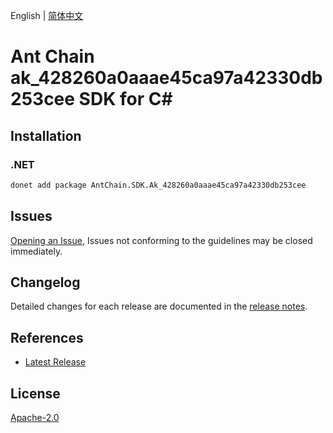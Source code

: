 English | [简体中文](README-CN.md)

# Ant Chain ak_428260a0aaae45ca97a42330db253cee SDK for C#

## Installation

### .NET

```bash
donet add package AntChain.SDK.Ak_428260a0aaae45ca97a42330db253cee
```

## Issues

[Opening an Issue](https://github.com/alipay/antchain-openapi-prod-sdk/issues/new), Issues not conforming to the guidelines may be closed immediately.

## Changelog

Detailed changes for each release are documented in the [release notes](./ChangeLog.md).

## References

* [Latest Release](https://github.com/alipay/antchain-openapi-prod-sdk/)

## License

[Apache-2.0](http://www.apache.org/licenses/LICENSE-2.0)
